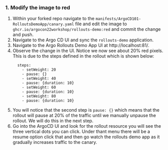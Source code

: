 ### 1. Modify the image to red

1. Within your forked repo navigate to the `manifests/ArgoCD101-RolloutsDemoApp/canary.yaml` file and edit the 
image to `ghcr.io/argocon22workshop/rollouts-demo:red` and commit the change and push.
2. Navigate to the Argo CD UI and sync the `rollouts-demo` application.
3. Navigate to the Argo Rollouts Demo App UI at http://localhost:81/.
4. Observe the change in the UI. Notice we now see about 20% red pixels. This is due to the steps defined in the 
rollout which is shown below:
    ```
      steps:
        - setWeight: 20
        - pause: {}
        - setWeight: 40
        - pause: {duration: 10}
        - setWeight: 60
        - pause: {duration: 10}
        - setWeight: 80
        - pause: {duration: 10}
    ```
5. You will notice that the second step is `pause: {}` which means that the rollout will pause at 20% of the traffic until
we manually unpause the rollout. We will do this in the next step.
6. Go into the ArgoCD UI and look for the rollout resource you will see the three vertical dots you can click. 
Under thant menu there will be a resume option click that and then go watch the rollouts demo app as it gradually increases
traffic to the canary.